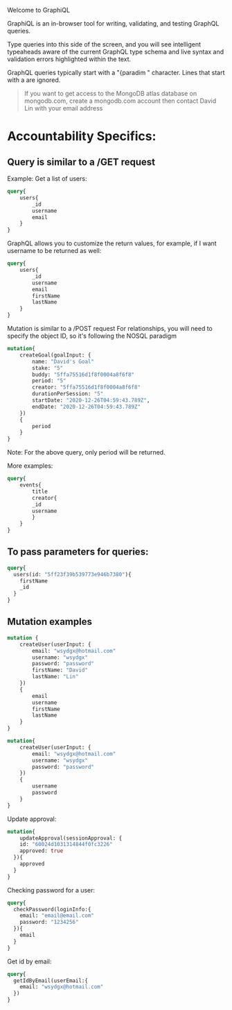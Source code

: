 Welcome to GraphiQL

GraphiQL is an in-browser tool for writing, validating, and
testing GraphQL queries.

Type queries into this side of the screen, and you will see intelligent
typeaheads aware of the current GraphQL type schema and live syntax and
validation errors highlighted within the text.

GraphQL queries typically start with a "{paradim " character. Lines that start
with a  are ignored.

> If you want to get access to the MongoDB atlas database on mongodb.com, create a mongodb.com account then contact David Lin with your email address 

# Accountability Specifics:

## Query is similar to a /GET request

Example: Get a list of users:
```GraphQL
query{
    users{
        _id
        username
        email
    }
}
```

GraphQL allows you to customize the return values, for example, 
if I want username to be returned as well:
```GraphQL
query{
    users{
        _id
        username
        email
        firstName
        lastName
    }
}
```

Mutation is similar to a /POST request
For relationships, you will need to specify the object ID, 
so it's following the NOSQL paradigm  
```GraphQL
mutation{
    createGoal(goalInput: {
      	name: "David's Goal"
        stake: "5"
        buddy: "5ffa75516d1f8f0004a8f6f8"
        period: "5"
        creator: "5ffa75516d1f8f0004a8f6f8"
        durationPerSession: "5"
        startDate: "2020-12-26T04:59:43.789Z",
        endDate: "2020-12-26T04:59:43.789Z"
    })
    {
        period
    }
}
```

Note: For the above query, only period will be returned. 



More examples:

```GraphQL
query{
    events{
        title
        creator{
        _id
        username
        }
    }
}
```

## To pass parameters for queries:
```GraphQL
query{
  users(id: "5ff23f39b539773e946b7380"){
    firstName
	_id
  }
}
```

## Mutation examples

```GraphQL
mutation {
    createUser(userInput: {
        email: "wsydgx@hotmail.com"
        username: "wsydgx"
        password: "password"
        firstName: "David"
        lastName: "Lin"
    })
    {
        email
        username
        firstName
        lastName
    }
}
```

```GraphQL
mutation{
    createUser(userInput: {
        email: "wsydgx@hotmail.com"
        username: "wsydgx"
        password: "password"
    })
    {
        username
        password
    }
}
```

Update approval:
```graphql
mutation{
	updateApproval(sessionApproval: {
    id: "60024d1031314844f0fc3226"
    approved: true
  }){
    approved
  }
}
```

Checking password for a user:
```graphql
query{
  checkPassword(loginInfo:{
    email: "email@email.com"
    password: "1234256"
  }){
    email
  }
}
```

Get id by email:
```graphql
query{
  getIdByEmail(userEmail:{
    email: "wsydgx@hotmail.com"
  })
}
```